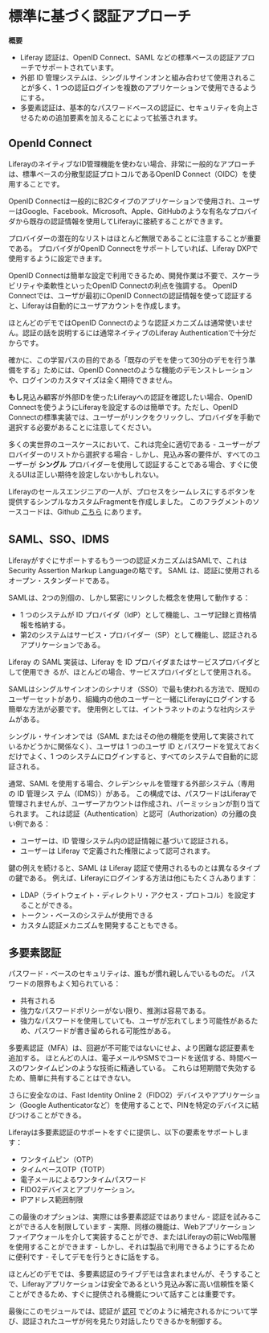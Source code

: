 # 標準に基づく認証アプローチ

**概要**

* Liferay 認証は、OpenID Connect、SAML などの標準ベースの認証アプローチでサポートされています。
* 外部 ID 管理システムは、シングルサインオンと組み合わせて使用されることが多く、1 つの認証ログインを複数のアプリケーションで使用できるようにする。
* 多要素認証は、基本的なパスワードベースの認証に、セキュリティを向上させるための追加要素を加えることによって拡張されます。

## OpenId Connect

LiferayのネイティブなID管理機能を使わない場合、非常に一般的なアプローチは、標準ベースの分散型認証プロトコルであるOpenID Connect（OIDC）を使用することです。

OpenID Connectは一般的にB2Cタイプのアプリケーションで使用され、ユーザーはGoogle、Facebook、Microsoft、Apple、GitHubのような有名なプロバイダから既存の認証情報を使用してLiferayに接続することができます。

プロバイダーの潜在的なリストはほとんど無限であることに注意することが重要である。 プロバイダがOpenID Connectをサポートしていれば、Liferay DXPで使用するように設定できます。

OpenID Connectは簡単な設定で利用できるため、開発作業は不要で、スケーラビリティや柔軟性といったOpenID Connectの利点を強調する。 OpenID Connectでは、ユーザが最初にOpenID Connectの認証情報を使って認証すると、Liferayは自動的にユーザアカウントを作成します。

ほとんどのデモではOpenID Connectのような認証メカニズムは通常使いません。認証の話を説明するには通常ネイティブのLiferay Authenticationで十分だからです。

確かに、この学習パスの目的である「既存のデモを使って30分のデモを行う準備をする」ためには、OpenID Connectのような機能のデモンストレーションや、ログインのカスタマイズは全く期待できません。

**もし**見込み顧客が外部IDを使ったLiferayへの認証を確認したい場合、OpenID Connectを使うようにLiferayを設定するのは簡単です。ただし、OpenID Connectの標準実装では、ユーザーがリンクをクリックし、プロバイダを手動で選択する必要があることに注意してください。

多くの実世界のユースケースにおいて、これは完全に適切である - ユーザーがプロバイダーのリストから選択する場合 - しかし、見込み客の要件が、すべてのユーザーが **シングル** プロバイダーを使用して認証することである場合、すぐに使えるUIは正しい期待を設定しないかもしれない。

Liferayのセールスエンジニアの一人が、プロセスをシームレスにするボタンを提供するシンプルなカスタムFragmentを作成しました。 このフラグメントのソースコードは、Github [こちら](https://github.com/lgdd/openid-connect-single-button) にあります。

## SAML、SSO、IDMS

Liferayがすぐにサポートするもう一つの認証メカニズムはSAMLで、これはSecurity Assertion Markup Languageの略です。 SAML は、認証に使用されるオープン・スタンダードである。

SAMLは、2つの別個の、しかし緊密にリンクした概念を使用して動作する：

* 1 つのシステムが ID プロバイダ（IdP）として機能し、ユーザ記録と資格情報を格納する。
* 第2のシステムはサービス・プロバイダー（SP）として機能し、認証されるアプリケーションである。

Liferay の SAML 実装は、Liferay を ID プロバイダまたはサービスプロバイダとして使用でき るが、ほとんどの場合、サービスプロバイダとして使用される。

SAMLはシングルサインオンのシナリオ（SSO）で最も使われる方法で、既知のユーザーセットがあり、組織内の他のユーザーと一緒にLiferayにログインする簡単な方法が必要です。 使用例としては、イントラネットのような社内システムがある。

シングル・サインオンでは（SAML またはその他の機能を使用して実装されているかどうかに関係なく）、ユーザは 1 つのユーザ ID とパスワードを覚えておくだけでよく、1 つのシステムにログインすると、すべてのシステムで自動的に認証される。

通常、SAML を使用する場合、クレデンシャルを管理する外部システム（専用の ID 管理シス テム（IDMS））がある。 この構成では、パスワードはLiferayで管理されませんが、ユーザーアカウントは作成され、パーミッションが割り当てられます。 これは認証（Authentication）と認可（Authorization）の分離の良い例である：

* ユーザーは、ID 管理システム内の認証情報に基づいて認証される。
* ユーザーは Liferay で定義された権限によって認可されます。

鍵の例えを続けると、SAML は Liferay 認証で使用されるものとは異なるタイプの鍵である。 例えば、Liferayにログインする方法は他にもたくさんあります：

* LDAP（ライトウェイト・ディレクトリ・アクセス・プロトコル）を設定することができる。
* トークン・ベースのシステムが使用できる
* カスタム認証メカニズムを開発することもできる。

## 多要素認証

パスワード・ベースのセキュリティは、誰もが慣れ親しんでいるものだ。 パスワードの限界もよく知られている：

* 共有される
* 強力なパスワードポリシーがない限り、推測は容易である。
* 強力なパスワードを使用していても、ユーザが忘れてしまう可能性があるため、パスワードが書き留められる可能性がある。

多要素認証（MFA）は、回避が不可能ではないにせよ、より困難な認証要素を追加する。 ほとんどの人は、電子メールやSMSでコードを送信する、時間ベースのワンタイムピンのような技術に精通している。 これらは短期間で失効するため、簡単に共有することはできない。

さらに安全なのは、Fast Identity Online 2（FIDO2）デバイスやアプリケーション（Google Authenticatorなど）を使用することで、PINを特定のデバイスに結びつけることができる。

Liferayは多要素認証のサポートをすぐに提供し、以下の要素をサポートします：

* ワンタイムピン（OTP）
* タイムベースOTP（TOTP）
* 電子メールによるワンタイムパスワード
* FIDO2デバイスとアプリケーション。
* IPアドレス範囲制限

この最後のオプションは、実際には多要素認証ではありません - 認証を試みることができる人を制限しています - 実際、同様の機能は、Webアプリケーションファイアウォールを介して実装することができ、またはLiferayの前にWeb階層を使用することができます - しかし、それは製品で利用できるようにするために便利です - そしてデモを行うときに話をする。

ほとんどのデモでは、多要素認証のライブデモは含まれませんが、そうすることで、Liferayアプリケーションは安全であるという見込み客に高い信頼性を築くことができるため、すぐに提供される機能について話すことは重要です。

最後にこのモジュールでは、認証が [認可](./authorization.md) でどのように補完されるかについて学び、認証されたユーザが何を見たり対話したりできるかを制御する。
